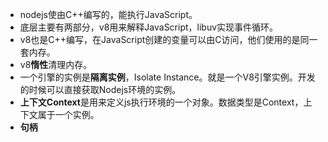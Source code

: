 - nodejs使由C++编写的，能执行JavaScript。
- 底层主要有两部分，v8用来解释JavaScript，libuv实现事件循环。
- v8也是C++编写，在JavaScript创建的变量可以由C访问，他们使用的是同一套内存。
- v8**惰性**清理内存。
- 一个引擎的实例是**隔离实例**，Isolate Instance。就是一个V8引擎实例。开发的时候可以直接获取Nodejs环境的实例。
- **上下文Context**是用来定义js执行环境的一个对象。数据类型是Context，上下文属于一个实例。
- **句柄**